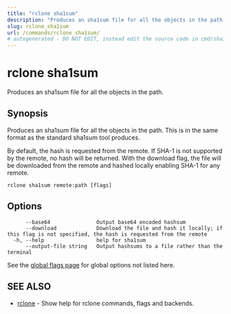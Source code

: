 ```yaml
---
title: "rclone sha1sum"
description: "Produces an sha1sum file for all the objects in the path."
slug: rclone_sha1sum
url: /commands/rclone_sha1sum/
# autogenerated - DO NOT EDIT, instead edit the source code in cmd/sha1sum/ and as part of making a release run "make commanddocs"
---
```

# rclone sha1sum

Produces an sha1sum file for all the objects in the path.

## Synopsis


Produces an sha1sum file for all the objects in the path.  This
is in the same format as the standard sha1sum tool produces.

By default, the hash is requested from the remote.  If SHA-1 is
not supported by the remote, no hash will be returned.  With the
download flag, the file will be downloaded from the remote and
hashed locally enabling SHA-1 for any remote.


```
rclone sha1sum remote:path [flags]
```

## Options

```
      --base64               Output base64 encoded hashsum
      --download             Download the file and hash it locally; if this flag is not specified, the hash is requested from the remote
  -h, --help                 help for sha1sum
      --output-file string   Output hashsums to a file rather than the terminal
```

See the [global flags page](/flags/) for global options not listed here.

## SEE ALSO

* [rclone](/commands/rclone/)	 - Show help for rclone commands, flags and backends.


